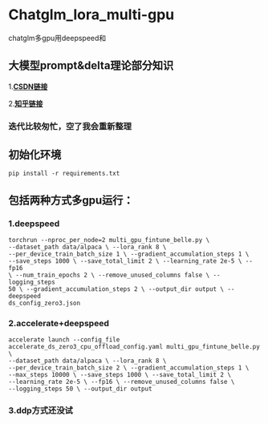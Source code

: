 # Chatglm_lora_multi-gpu
chatglm多gpu用deepspeed和
## 大模型prompt&delta理论部分知识 ##
1.**[CSDN链接](https://mp.csdn.net/mp_blog/creation/editor/129835450)**

2.**[知乎链接](https://zhuanlan.zhihu.com/p/617919855)**
### 迭代比较匆忙，空了我会重新整理 ###
## 初始化环境 ##
<code>pip install -r requirements.txt</code>
## 包括两种方式多gpu运行： ##
### 1.deepspeed ###
<code>torchrun --nproc_per_node=2 multi_gpu_fintune_belle.py \\
         --dataset_path data/alpaca \\
         --lora_rank 8 \\
         --per_device_train_batch_size 1 \\
         --gradient_accumulation_steps 1 \\
         --save_steps 1000 \\
         --save_total_limit 2 \\
         --learning_rate 2e-5 \\
         --fp16 \\
         --num_train_epochs 2 \\
         --remove_unused_columns false \\
         --logging_steps 50 \\
         --gradient_accumulation_steps 2 \\
         --output_dir output \\
         --deepspeed ds_config_zero3.json
</code>

### 2.accelerate+deepspeed ### 
<code>accelerate launch --config_file accelerate_ds_zero3_cpu_offload_config.yaml  multi_gpu_fintune_belle.py \\
                  --dataset_path data/alpaca  \\
                  --lora_rank 8 \\
                  --per_device_train_batch_size 2 \\
                  --gradient_accumulation_steps 1 \\
                  --max_steps 10000 \\
                  --save_steps 1000 \\
                  --save_total_limit 2 \\
                  --learning_rate 2e-5 \\
                  --fp16 \\
                  --remove_unused_columns false \\
                  --logging_steps 50 \\
                  --output_dir output
</code>

### 3.ddp方式还没试 ###
